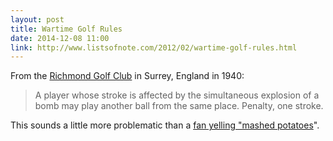 ```yaml
---
layout: post
title: Wartime Golf Rules
date: 2014-12-08 11:00
link: http://www.listsofnote.com/2012/02/wartime-golf-rules.html
---
```


From the [Richmond Golf Club](http://therichmondgolfclub.com) in Surrey, England in 1940:

> A player whose stroke is affected by the simultaneous explosion of a bomb may play another ball from the same place. Penalty, one stroke.

This sounds a little more problematic than a [fan yelling "mashed potatoes](http://youtu.be/Sp4muT299Ns)".
